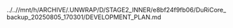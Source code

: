 ../..//mnt/h/ARCHIVE/.UNWRAP/D/STAGE2_INNER/e8bf24f9fb06/DuRiCore_backup_20250805_170301/DEVELOPMENT_PLAN.md